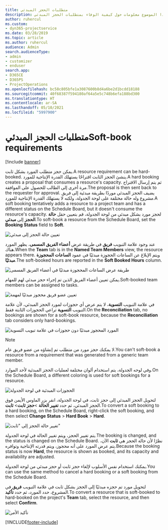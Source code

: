 ```yaml
---
title: متطلبات الحجز المبدئي
description: يوفر هذا الموضوع معلومات حول كيفية الوفاء بمتطلبات الحجز المبدئي.
author: ruhercul
ms.custom:
- dyn365-projectservice
ms.date: 03/28/2019
ms.topic: article
ms.author: ruhercul
audience: Admin
search.audienceType:
- admin
- customizer
- enduser
search.app:
- D365CE
- D365PS
- ProjectOperations
ms.openlocfilehash: bc58c805bfe1a3087600b8d4a6be2d1bcdd18188
ms.sourcegitcommit: 40f68387f594180af64a5e5c748b6efa188bd300
ms.translationtype: HT
ms.contentlocale: ar-SA
ms.lasthandoff: 05/10/2021
ms.locfileid: "5997900"
---
```

# <a name="soft-book-requirements"></a><span data-ttu-id="d3292-103">متطلبات الحجز المبدئي</span><span class="sxs-lookup"><span data-stu-id="d3292-103">Soft-book requirements</span></span>

[!include [banner](../includes/psa-now-project-operations.md)]

<span data-ttu-id="d3292-104">يمكن حجز متطلب المورد بشكل ثابت.</span><span class="sxs-lookup"><span data-stu-id="d3292-104">A resource requirement can be hard-booked.</span></span> <span data-ttu-id="d3292-105">ينشئ الحجز الثابت اقتراحًا يستهلك القدرة الإنتاجية للمورد.</span><span class="sxs-lookup"><span data-stu-id="d3292-105">A hard booking creates a proposal that consumes a resource's capacity.</span></span> <span data-ttu-id="d3292-106">ثم يتم إرسال الاقتراح مرة أخرى إلى الطالب للحصول على الموافقة.</span><span class="sxs-lookup"><span data-stu-id="d3292-106">The proposal is then sent back to the requester for approval.</span></span> <span data-ttu-id="d3292-107">يضيف الحجز المبدئي موردًا بطريقة مبدئية إلى فريق مشروع وله حالة مختلفة على لوحة الجدولة، ولكنه لا يستهلك القدرة الإنتاجية للمورد.</span><span class="sxs-lookup"><span data-stu-id="d3292-107">A soft booking tentatively adds a resource to a project team and has a different status on the Schedule Board, but it doesn't consume the resource's capacity.</span></span> <span data-ttu-id="d3292-108">لحجز مورد بشكل مبدئي من لوحة الجدولة، قم بتعيين حقل **حالة الحجز** إلى **مبدئي**.</span><span class="sxs-lookup"><span data-stu-id="d3292-108">To soft-book a resource from the Schedule Board, set the **Booking Status** field to **Soft**.</span></span>

![تعيين حالة الحجز إلى مبدئي](media/Resource-Management-image77.png)

<span data-ttu-id="d3292-110">عند وجود علامة التبويب **فريق** في طريقة عرض **أعضاء الفريق المسمى**، يظهر المورد هناك.</span><span class="sxs-lookup"><span data-stu-id="d3292-110">When the **Team** tab is in the **Named Team Members** view, the resource appears there.</span></span> <span data-ttu-id="d3292-111">ويتم الإبلاغ عن الساعات الحجوزة مبدئيًا في عمود **الساعات المحجوزة مبدئيًا**.</span><span class="sxs-lookup"><span data-stu-id="d3292-111">The soft-booked hours are reported in the **Soft Booked Hours** column.</span></span>

![طريقة عرض الساعات المحجوزة مبدئيًا في أعضاء الفريق المسمى](media/Resource-Management-image78.png)

<span data-ttu-id="d3292-113">يمكن تعيين أعضاء الفريق الذين تم إجراء حجز مبدئي لهم للمهام.</span><span class="sxs-lookup"><span data-stu-id="d3292-113">Soft-booked team members can be assigned to tasks.</span></span>

![تعيين عضو فريق محجوز مبدئيًا لمهمة](media/Resource-Management-image79.png)

<span data-ttu-id="d3292-115">في علامة التبويب **التسوية**، لا يتم عرض أي حجوزات لمورد الحجز المبدئي، لأن علامة التبويب **التسوية** تراعي الحجوزات الثابتة فقط.</span><span class="sxs-lookup"><span data-stu-id="d3292-115">On the **Reconciliation** tab, no bookings are shown for a soft-book resource, because the **Reconciliation** tab considers only hard-bookings.</span></span>

![المورد المحجوز مبدئيًا دون حجوزات في علامة تبويب التسوية](media/Resource-Management-image80.png)

> [!NOTE]
> <span data-ttu-id="d3292-117">لا يمكنك حجز مورد من متطلب تم إنشاؤه من عضو فريق عام.</span><span class="sxs-lookup"><span data-stu-id="d3292-117">You can't soft-book a resource from a requirement that was generated from a generic team member.</span></span>

<span data-ttu-id="d3292-118">وفي لوحه الجدولة، يتم استخدام ألوان مختلفة لعمليات الحجز المبدئية لأحد الموارد.</span><span class="sxs-lookup"><span data-stu-id="d3292-118">On the Schedule Board, a different coloring is used for soft bookings for a resource.</span></span>

![الحجوزات المبدئية في لوحة الجدولة](media/Resource-Management-image81.png)

<span data-ttu-id="d3292-120">لتحويل الحجز المبدئي إلى حجز ثابت، في لوحة الجدولة، انقر بزر الماوس الأيمن فوق الحجز المبدئي، ثم حدد **تغيير الحالة** \>**حجز ثابت**\> **ثابت**.</span><span class="sxs-lookup"><span data-stu-id="d3292-120">To convert a soft booking to a hard booking, on the Schedule Board, right-click the soft booking, and then select **Change Status** \> **Hard Book** \> **Hard**.</span></span>

![تغيير حالة الحجز إلى "ثابت"](media/Resource-Management-image82.png)

<span data-ttu-id="d3292-122">يتم تغيير الحجز، ويتم تغيير الحالة في لوحة الجدولة.</span><span class="sxs-lookup"><span data-stu-id="d3292-122">The booking is changed, and the status is changed on the Schedule Board.</span></span> <span data-ttu-id="d3292-123">نظرًا لأن حالة الحجز هي **ثابت** الآن، يتم عرض المورد على أنه محجوز، ويتم قدرته الإنتاجية وتوافره.</span><span class="sxs-lookup"><span data-stu-id="d3292-123">Because the booking status is now **Hard**, the resource is shown as booked, and its capacity and availability are adjusted.</span></span>

<span data-ttu-id="d3292-124">يمكنك استخدام نفس الأسلوب لإلغاء حجز ثابت أو حجز مبدئي من لوحة الجدولة.</span><span class="sxs-lookup"><span data-stu-id="d3292-124">You can use the same method to cancel a hard booking or a soft booking from the Schedule Board.</span></span>

<span data-ttu-id="d3292-125">لتحويل مورد تم حجزه مبدئيًا إلى الحجز بشكل ثابت في علامة التبويب **فريق** في المشروع، حدد المورد، ثم حدد **تأكيد**.</span><span class="sxs-lookup"><span data-stu-id="d3292-125">To convert a resource that is soft-booked to hard-booked on the project's **Team** tab, select the resource, and then select **Confirm**.</span></span>

![تأكيد الأمر](media/Resource-Management-image83.png)


[!INCLUDE[footer-include](../includes/footer-banner.md)]